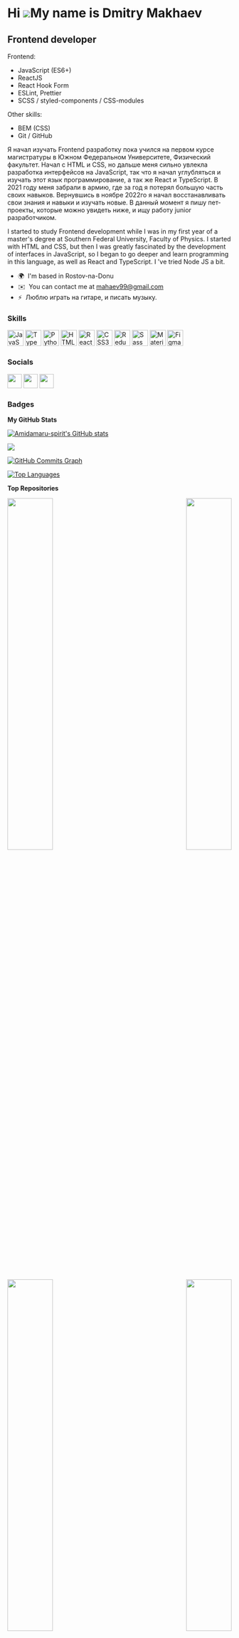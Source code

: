 Hi ![](https://user-images.githubusercontent.com/18350557/176309783-0785949b-9127-417c-8b55-ab5a4333674e.gif)My name is Dmitry Makhaev
======================================================================================================================================

Frontend developer
------------------

Frontend: 
- JavaScript (ES6+) 
- ReactJS 
- React Hook Form 
- ESLint, Prettier 
- SCSS / styled-components / CSS-modules 

Other skills: 
- BEM (CSS) 
- Git / GitHub 

 Я начал изучать Frontend разработку пока учился на первом курсе магистратуры в Южном Федеральном Университете, Физический факультет. Начал с HTML и CSS, но дальше меня сильно увлекла разработка интерфейсов на JavaScript, так что я начал углубляться и изучать этот язык программирование, а так же React и TypeScript. В 2021 году меня забрали в армию, где за год я потерял большую часть своих навыков. Вернувшись в ноябре 2022го я начал восстанавливать свои знания и навыки и изучать новые. В данный момент я пишу пет-проекты, которые можно увидеть ниже, и ищу работу junior разработчиком. 


I started to study Frontend development while I was in my first year of a master's degree at Southern Federal University, Faculty of Physics. I started with HTML and CSS, but then I was greatly fascinated by the development of interfaces in JavaScript, so I began to go deeper and learn programming in this language, as well as React and TypeScript. I 've tried Node JS a bit.

* 🌍  I'm based in Rostov-na-Donu
* ✉️  You can contact me at [mahaev99@gmail.com](mailto:mahaev99@gmail.com)
* ⚡  Люблю играть на гитаре, и писать музыку.

### Skills


<p align="left">
<a href="https://developer.mozilla.org/en-US/docs/Web/JavaScript" target="_blank" rel="noreferrer"><img src="https://raw.githubusercontent.com/danielcranney/readme-generator/main/public/icons/skills/javascript-colored.svg" width="36" height="36" alt="JavaScript" /></a>
<a href="https://www.typescriptlang.org/" target="_blank" rel="noreferrer"><img src="https://raw.githubusercontent.com/danielcranney/readme-generator/main/public/icons/skills/typescript-colored.svg" width="36" height="36" alt="TypeScript" /></a>
<a href="https://www.python.org/" target="_blank" rel="noreferrer"><img src="https://raw.githubusercontent.com/danielcranney/readme-generator/main/public/icons/skills/python-colored.svg" width="36" height="36" alt="Python" /></a>
<a href="https://developer.mozilla.org/en-US/docs/Glossary/HTML5" target="_blank" rel="noreferrer"><img src="https://raw.githubusercontent.com/danielcranney/readme-generator/main/public/icons/skills/html5-colored.svg" width="36" height="36" alt="HTML5" /></a>
<a href="https://reactjs.org/" target="_blank" rel="noreferrer"><img src="https://raw.githubusercontent.com/danielcranney/readme-generator/main/public/icons/skills/react-colored.svg" width="36" height="36" alt="React" /></a>
<a href="https://www.w3.org/TR/CSS/#css" target="_blank" rel="noreferrer"><img src="https://raw.githubusercontent.com/danielcranney/readme-generator/main/public/icons/skills/css3-colored.svg" width="36" height="36" alt="CSS3" /></a>
<a href="https://redux.js.org/" target="_blank" rel="noreferrer"><img src="https://raw.githubusercontent.com/danielcranney/readme-generator/main/public/icons/skills/redux-colored.svg" width="36" height="36" alt="Redux" /></a>
<a href="https://sass-lang.com/" target="_blank" rel="noreferrer"><img src="https://raw.githubusercontent.com/danielcranney/readme-generator/main/public/icons/skills/sass-colored.svg" width="36" height="36" alt="Sass" /></a>
<a href="https://mui.com/" target="_blank" rel="noreferrer"><img src="https://raw.githubusercontent.com/danielcranney/readme-generator/main/public/icons/skills/materialui-colored.svg" width="36" height="36" alt="Material UI" /></a>
<a href="https://www.figma.com/" target="_blank" rel="noreferrer"><img src="https://raw.githubusercontent.com/danielcranney/readme-generator/main/public/icons/skills/figma-colored.svg" width="36" height="36" alt="Figma" /></a>
</p>


### Socials

<p align="left"> <a href="https://www.github.com/Amidamaru-spirit" target="_blank" rel="noreferrer"><img src="https://raw.githubusercontent.com/danielcranney/readme-generator/main/public/icons/socials/github.svg" width="32" height="32" /></a> <a href="http://www.instagram.com/amidamaru_spirit" target="_blank" rel="noreferrer"><img src="https://raw.githubusercontent.com/danielcranney/readme-generator/main/public/icons/socials/instagram.svg" width="32" height="32" /></a> <a href="https://www.linkedin.com/in/дмитрий-махаев-45b274261" target="_blank" rel="noreferrer"><img src="https://raw.githubusercontent.com/danielcranney/readme-generator/main/public/icons/socials/linkedin.svg" width="32" height="32" /></a></p>

### Badges

<b>My GitHub Stats</b>

<a href="http://www.github.com/Amidamaru-spirit"><img src="https://github-readme-stats.vercel.app/api?username=Amidamaru-spirit&show_icons=true&hide=&count_private=true&title_color=facc15&text_color=ffffff&icon_color=a855f7&bg_color=312e81&hide_border=true&show_icons=true" alt="Amidamaru-spirit's GitHub stats" /></a>

<a href="http://www.github.com/Amidamaru-spirit"><img src="https://github-readme-streak-stats.herokuapp.com/?user=Amidamaru-spirit&stroke=ffffff&background=312e81&ring=facc15&fire=facc15&currStreakNum=ffffff&currStreakLabel=facc15&sideNums=ffffff&sideLabels=ffffff&dates=ffffff&hide_border=true" /></a>

<a href="http://www.github.com/Amidamaru-spirit"><img src="https://github-readme-activity-graph.cyclic.app/graph?username=Amidamaru-spirit&bg_color=312e81&color=ffffff&line=a855f7&point=ffffff&area_color=312e81&area=true&hide_border=true&custom_title=GitHub%20Commits%20Graph" alt="GitHub Commits Graph" /></a>

<a href="https://github.com/Amidamaru-spirit" align="left"><img src="https://github-readme-stats.vercel.app/api/top-langs/?username=Amidamaru-spirit&langs_count=10&title_color=facc15&text_color=ffffff&icon_color=a855f7&bg_color=312e81&hide_border=true&locale=en&custom_title=Top%20%Languages" alt="Top Languages" /></a>

<b>Top Repositories</b>

<div width="100%" align="center"><a href="https://github.com/Amidamaru-spirit/sneak-and-skate" align="left"><img align="left" width="45%" src="https://github-readme-stats.vercel.app/api/pin/?username=Amidamaru-spirit&repo=sneak-and-skate&title_color=facc15&text_color=ffffff&icon_color=a855f7&bg_color=312e81&hide_border=true&locale=en" /></a><a href="https://github.com/Amidamaru-spirit/-hello-world" align="right"><img align="right" width="45%" src="https://github-readme-stats.vercel.app/api/pin/?username=Amidamaru-spirit&repo=-hello-world&title_color=facc15&text_color=ffffff&icon_color=a855f7&bg_color=312e81&hide_border=true&locale=en" /></a></div><br /><br /><br /><br /><br /><br /><br />

<br /><br /><br /><br /><br />

<div width="100%" align="center"><a href="https://github.com/Amidamaru-spirit/skillbox_intensive" align="left"><img align="left" width="45%" src="https://github-readme-stats.vercel.app/api/pin/?username=Amidamaru-spirit&repo=skillbox_intensive&title_color=facc15&text_color=ffffff&icon_color=a855f7&bg_color=312e81&hide_border=true&locale=en" /></a><a href="https://github.com/Amidamaru-spirit/papa-johns-land" align="right"><img align="right" width="45%" src="https://github-readme-stats.vercel.app/api/pin/?username=Amidamaru-spirit&repo=papa-johns-land&title_color=facc15&text_color=ffffff&icon_color=a855f7&bg_color=312e81&hide_border=true&locale=en" /></a></div>
